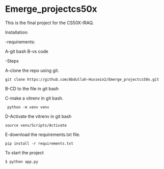# Emerge_projectcs50x


This is the final project for the CS50X-IRAQ.

Installation:

 -requirements:

 A-git bash
 B-vs code

 -Steps


A-clone the repo using git.

 	git clone https://github.com/Abdullah-Hussein2/Emerge_projectcs50x.git



B-CD to the file in git bash



C-make a vitrenv in git bash.

	 python -m venv venv


D-Activate the vitrenv in git bash


	source venv/Scripts/Activate


E-download the requirements.txt file.

 	pip install -r requirements.txt



To start the project

	$ python app.py
